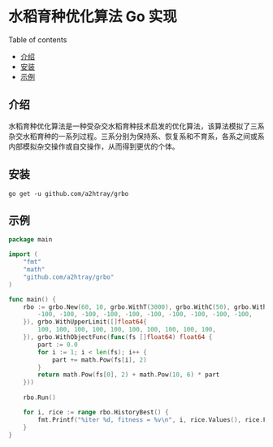 水稻育种优化算法 Go 实现
==================================

Table of contents

* [介绍](#介绍)
* [安装](#安装)
* [示例](#示例)

## 介绍

水稻育种优化算法是一种受杂交水稻育种技术启发的优化算法，该算法模拟了三系杂交水稻育种的一系列过程。三系分别为保持系、恢复系和不育系，各系之间或系
内部模拟杂交操作或自交操作，从而得到更优的个体。

## 安装

`go get -u github.com/a2htray/grbo`

## 示例

```go
package main

import (
	"fmt"
	"math"
	"github.com/a2htray/grbo"
)

func main() {
	rbo := grbo.New(60, 10, grbo.WithT(3000), grbo.WithC(50), grbo.WithLowerLimit([]float64{
		-100, -100, -100, -100, -100, -100, -100, -100, -100, -100,
    }), grbo.WithUpperLimit([]float64{
		100, 100, 100, 100, 100, 100, 100, 100, 100, 100,
    }), grbo.WithObjectFunc(func(fs []float64) float64 {
		part := 0.0
		for i := 1; i < len(fs); i++ {
			part += math.Pow(fs[i], 2)
		}
		return math.Pow(fs[0], 2) + math.Pow(10, 6) * part
	}))
	
	rbo.Run()

	for i, rice := range rbo.HistoryBest() {
		fmt.Printf("%iter %d, fitness = %v\n", i, rice.Values(), rice.Fitness())
	}
}
```

